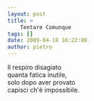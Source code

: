 ```yaml
---
layout: post
title: >
    Tentare Comunque
tags: []
date: 2009-04-18 16:22:00
author: pietro
---
```

Il respiro disagiato<br/>quanta fatica inutile,<br/>solo dopo aver provato<br/>capisci ch'è impossibile.
